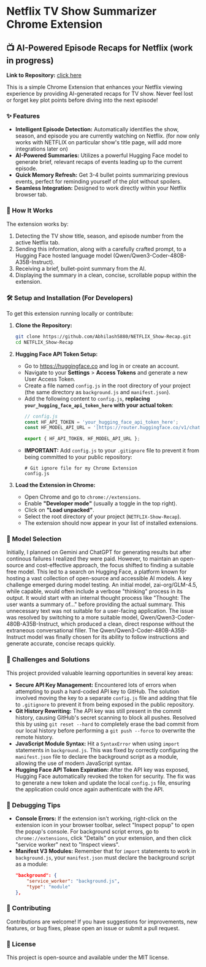 # Netflix TV Show Summarizer Chrome Extension

## 📺 AI-Powered Episode Recaps for Netflix (work in progress)

**Link to Repository:** [click here](https://github.com/Abhilash5880/NETFLIX_Show-Recap)

This is a simple Chrome Extension that enhances your Netflix viewing experience by providing AI-generated recaps for TV show. Never feel lost or forget key plot points before diving into the next episode!

### ✨ Features

* **Intelligent Episode Detection:** Automatically identifies the show, season, and episode you are currently watching on Netflix. (for now only works with NETFLIX on particular show's title page, will add more integrations later on)
* **AI-Powered Summaries:** Utilizes a powerful Hugging Face model to generate brief, relevant recaps of events leading up to the current episode.
* **Quick Memory Refresh:** Get 3-4 bullet points summarizing previous events, perfect for reminding yourself of the plot without spoilers.
* **Seamless Integration:** Designed to work directly within your Netflix browser tab.

### 🚀 How It Works

The extension works by:
1.  Detecting the TV show title, season, and episode number from the active Netflix tab.
2.  Sending this information, along with a carefully crafted prompt, to a Hugging Face hosted language model (Qwen/Qwen3-Coder-480B-A35B-Instruct).
3.  Receiving a brief, bullet-point summary from the AI.
4.  Displaying the summary in a clean, concise, scrollable popup within the extension.

### 🛠️ Setup and Installation (For Developers)

To get this extension running locally or contribute:

1.  **Clone the Repository:**
    ```bash
    git clone https://github.com/Abhilash5880/NETFLIX_Show-Recap.git
    cd NETFLIX_Show-Recap
    ```

2.  **Hugging Face API Token Setup:**
    * Go to https://huggingface.co and log in or create an account.
    * Navigate to your **Settings** > **Access Tokens** and generate a new User Access Token.
    * Create a file named `config.js` in the root directory of your project (the same directory as `background.js` and `manifest.json`).
    * Add the following content to `config.js`, **replacing `your_hugging_face_api_token_here` with your actual token**:
        ```javascript
        // config.js
        const HF_API_TOKEN = 'your_hugging_face_api_token_here';
        const HF_MODEL_API_URL = '[https://router.huggingface.co/v1/chat/completions](https://router.huggingface.co/v1/chat/completions)';

        export { HF_API_TOKEN, HF_MODEL_API_URL };
        ```
    * **IMPORTANT:** Add `config.js` to your `.gitignore` file to prevent it from being committed to your public repository:
        ```
        # Git ignore file for my Chrome Extension
        config.js
        ```

3.  **Load the Extension in Chrome:**
    * Open Chrome and go to `chrome://extensions`.
    * Enable **"Developer mode"** (usually a toggle in the top right).
    * Click on **"Load unpacked"**.
    * Select the root directory of your project (`NETFLIX-Show-Recap`).
    * The extension should now appear in your list of installed extensions.
  
### 🧠 Model Selection

Initially, I planned on Gemini and ChatGPT for generating results but after continous failures I realized they were paid. However, to maintain an open-source and cost-effective approach, the focus shifted to finding a suitable free model. This led to a search on Hugging Face, a platform known for hosting a vast collection of open-source and accessible AI models. 
A key challenge emerged during model testing. An initial model, zai-org/GLM-4.5, while capable, would often include a verbose "thinking" process in its output. It would start with an internal thought process like "Thought: The user wants a summary of..." before providing the actual summary. This unnecessary text was not suitable for a user-facing application. The issue was resolved by switching to a more suitable model, Qwen/Qwen3-Coder-480B-A35B-Instruct, which produced a clean, direct response without the extraneous conversational filler.
The Qwen/Qwen3-Coder-480B-A35B-Instruct model was finally chosen for its ability to follow instructions and generate accurate, concise recaps quickly.

### 🤝 Challenges and Solutions

This project provided valuable learning opportunities in several key areas:

* **Secure API Key Management:** Encountered lots of errors when attempting to push a hard-coded API key to GitHub. The solution involved moving the key to a separate `config.js` file and adding that file to `.gitignore` to prevent it from being exposed in the public repository.
* **Git History Rewriting:** The API key was still present in the commit history, causing GitHub's secret scanning to block all pushes. Resolved this by using `git reset --hard` to completely erase the bad commit from our local history before performing a `git push --force` to overwrite the remote history.
* **JavaScript Module Syntax:** Hit a `SyntaxError` when using `import` statements in `background.js`. This was fixed by correctly configuring the `manifest.json` file to declare the background script as a module, allowing the use of modern JavaScript syntax.
* **Hugging Face API Token Expiration:** After the API key was exposed, Hugging Face automatically revoked the token for security. The fix was to generate a new token and update the local `config.js` file, ensuring the application could once again authenticate with the API.


### 🐛 Debugging Tips

* **Console Errors:** If the extension isn't working, right-click on the extension icon in your browser toolbar, select "Inspect popup" to open the popup's console. For background script errors, go to `chrome://extensions`, click "Details" on your extension, and then click "service worker" next to "Inspect views".
* **Manifest V3 Modules:** Remember that for `import` statements to work in `background.js`, your `manifest.json` must declare the background script as a module:
    ```json
    "background": {
        "service_worker": "background.js",
        "type": "module"
    },
    ```

### 🤝 Contributing

Contributions are welcome! If you have suggestions for improvements, new features, or bug fixes, please open an issue or submit a pull request.

### 📝 License
This project is open-source and available under the MIT license.
